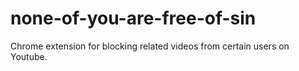 # none-of-you-are-free-of-sin
Chrome extension for blocking related videos from certain users on Youtube.
